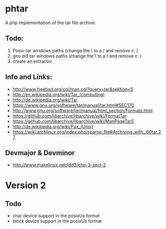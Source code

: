 phtar
=====

A php implementation of the tar file archive.

Todo:
------

1. Posix-tar windows paths (change the \ to a / and remove c: )
3. gnu old tar windows paths (change the \ to a / and remove c: )
5. create an extractor

Info and Links:
-------
* http://www.freebsd.org/cgi/man.cgi?query=tar&sektion=5
* http://en.wikipedia.org/wiki/Tar_(computing)
* http://de.wikipedia.org/wiki/Tar
* https://www.gnu.org/software/tar/manual/tar.html#SEC170
* http://www.gnu.org/software/tar/manual/html_section/Formats.html
* https://github.com/libarchive/libarchive/wiki/FormatTar
* https://github.com/libarchive/libarchive/wiki/ManPageTar5
* http://de.wikipedia.org/wiki/Pax_(Unix)
* https://wiki.archlinux.org/index.php/sparse_file#Archiving_with_.60tar.27

Devmajor & Devminor
-------------------

* http://www.makelinux.net/ldd3/chp-3-sect-2

Version 2
=========

Todo
----

* char device support in the posixUs format
* block device support in the posixUs format
